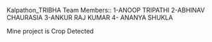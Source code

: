 Kalpathon_TRIBHA
Team Members::
1-ANOOP TRIPATHI 
2-ABHINAV CHAURASIA
3-ANKUR RAJ KUMAR 
4- ANANYA SHUKLA

Mine project  is Crop Detected 

